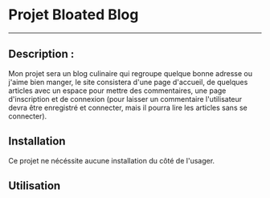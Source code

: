 # Projet Bloated Blog

---

## Description :
Mon projet sera un blog culinaire qui regroupe quelque bonne adresse ou j'aime bien manger, le site consistera d'une page d'accueil, de quelques articles avec un espace pour mettre des commentaires, une page d'inscription et de connexion (pour laisser un commentaire l'utilisateur devra être enregistré et connecter, mais il pourra lire les articles sans se connecter).

## Installation
Ce projet ne nécéssite aucune installation du côté de l'usager.

## Utilisation
